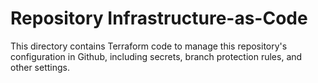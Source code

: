 # Repository Infrastructure-as-Code

This directory contains Terraform code to manage this repository's configuration in Github, including secrets, branch protection rules, and other settings.